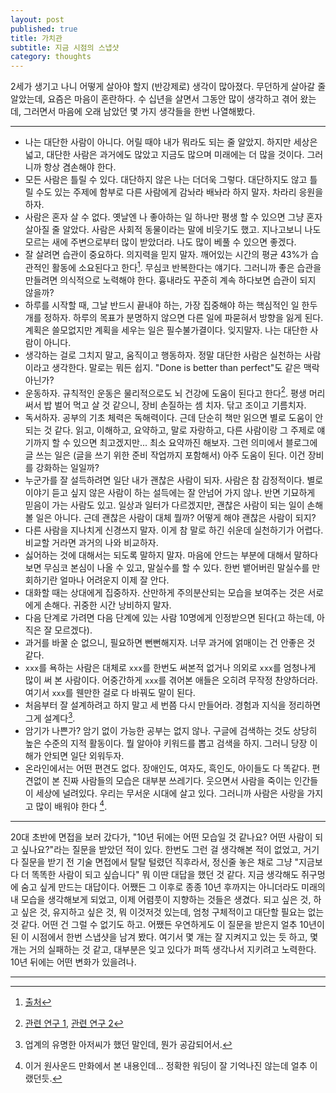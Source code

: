 ```yaml
---
layout: post
published: true
title: 가치관
subtitle: 지금 시점의 스냅샷
category: thoughts
---
```


 2세가 생기고 나니 어떻게 살아야 할지 (반강제로) 생각이
 많아졌다. 무던하게 살아갈 줄 알았는데, 요즘은 마음이 혼란하다. 수
 십년을 살면서 그동안 많이 생각하고 겪어 왔는데, 그러면서 마음에 오래
 남았던 몇 가지 생각들을 한번 나열해봤다.

---

 * 나는 대단한 사람이 아니다. 어릴 때야 내가 뭐라도 되는 줄
   알았지. 하지만 세상은 넓고, 대단한 사람은 과거에도 많았고 지금도
   많으며 미래에는 더 많을 것이다. 그러니까 항상 겸손해야 한다.
 * 모든 사람은 틀릴 수 있다. 대단하지 않은 나는 더더욱
   그렇다. 대단하지도 않고 틀릴 수도 있는 주제에 함부로 다른 사람에게
   감놔라 배놔라 하지 말자. 차라리 응원을 하자.
 * 사람은 혼자 살 수 없다. 옛날엔 나 좋아하는 일 하나만 평생 할 수
   있으면 그냥 혼자 살아질 줄 알았다. 사람은 사회적 동물이라는 말에
   비웃기도 했고. 지나고보니 나도 모르는 새에 주변으로부터 많이
   받았더라. 나도 많이 베풀 수 있으면 좋겠다.
 * 잘 살려면 습관이 중요하다. 의지력을 믿지 말자. 깨어있는 시간의 평균
   43%가 습관적인 활동에 소요된다고 한다[^1]. 무심코 반복한다는
   얘기다. 그러니까 좋은 습관을 만들려면 의식적으로 노력해야
   한다. 흉내라도 꾸준히 계속 하다보면 습관이 되지 않을까?
 * 하루를 시작할 때, 그날 반드시 끝내야 하는, 가장 집중해야 하는
   핵심적인 일 한두개를 정하자. 하루의 목표가 분명하지 않으면 다른
   일에 파묻혀서 방향을 잃게 된다. 계획은 쓸모없지만 계획을 세우는
   일은 필수불가결이다. 잊지말자. 나는 대단한 사람이 아니다.
 * 생각하는 걸로 그치지 말고, 움직이고 행동하자. 정말 대단한 사람은
   실천하는 사람이라고 생각한다. 말로는 뭐든 쉽지. "Done is better
   than perfect"도 같은 맥락 아닌가?
 * 운동하자. 규칙적인 운동은 물리적으로도 뇌 건강에 도움이 된다고
   한다[^2]. 평생 머리 써서 밥 벌어 먹고 살 것 같으니, 장비 손질하는
   셈 치자. 닦고 조이고 기름치자.
 * 독서하자. 공부의 기초 체력은 독해력이다. 근데 단순히 책만 읽으면
   별로 도움이 안되는 것 같다. 읽고, 이해하고, 요약하고, 말로
   자랑하고, 다른 사람이랑 그 주제로 얘기까지 할 수 있으면
   최고겠지만... 최소 요약까진 해보자. 그런 의미에서 블로그에 글 쓰는
   일은 (글을 쓰기 위한 준비 작업까지 포함해서) 아주 도움이 된다. 이건
   장비를 강화하는 일일까?
 * 누군가를 잘 설득하려면 일단 내가 괜찮은 사람이 되자. 사람은 참
   감정적이다. 별로 이야기 듣고 싶지 않은 사람이 하는 설득에는 잘
   안넘어 가지 않나. 반면 기묘하게 믿음이 가는 사람도 있고. 일상과
   일터가 다르겠지만, 괜찮은 사람이 되는 일이 손해볼 일은 아니다. 근데
   괜찮은 사람이 대체 뭘까? 어떻게 해야 괜찮은 사람이 되지?
 * 다른 사람을 지나치게 신경쓰지 말자. 이게 참 말로 하긴 쉬운데
   실천하기가 어렵다. 비교할 거라면 과거의 나와 비교하자.
 * 싫어하는 것에 대해서는 되도록 말하지 말자. 마음에 안드는 부분에
   대해서 말하다 보면 무심코 본심이 나올 수 있고, 말실수를 할 수
   있다. 한번 뱉어버린 말실수를 만회하기란 얼마나 어려운지 이제 잘
   안다.
 * 대화할 때는 상대에게 집중하자. 산만하게 주의분산되는 모습을
   보여주는 것은 서로에게 손해다. 귀중한 시간 낭비하지 말자.
 * 다음 단계로 가려면 다음 단계에 있는 사람 10명에게 인정받으면
   된다(고 하는데, 아직은 잘 모르겠다).
 * 과거를 바꿀 순 없으니, 필요하면 뻔뻔해지자. 너무 과거에 얽매이는 건
   안좋은 것 같다.
 * `xxx`를 욕하는 사람은 대체로 `xxx`를 한번도 써본적 없거나 의외로
   `xxx`를 엄청나게 많이 써 본 사람이다. 어중간하게 `xxx`를 겪어본
   애들은 오히려 무작정 찬양하더라. 여기서 `xxx`를 웬만한 걸로 다
   바꿔도 말이 된다.
 * 처음부터 잘 설계하려고 하지 말고 세 번쯤 다시 만들어라. 경험과
   지식을 정리하면 그게 설계다[^3].
 * 암기가 나쁜가? 암기 없이 가능한 공부는 없지 않나. 구글에 검색하는
   것도 상당히 높은 수준의 지적 활동이다. 뭘 알아야 키워드를 뽑고
   검색을 하지. 그러니 당장 이해가 안되면 일단 외워두자.
 * 온라인에서는 어떤 편견도 없다. 장애인도, 여자도, 흑인도, 아이들도
   다 똑같다. 편견없이 본 진짜 사람들의 모습은 대부분
   쓰레기다. 웃으면서 사람을 죽이는 인간들이 세상에 널려있다. 우리는
   무서운 시대에 살고 있다. 그러니까 사람은 사랑을 가지고 많이 배워야
   한다 [^4].

---

 20대 초반에 면접을 보러 갔다가, "10년 뒤에는 어떤 모습일 것 같나요?
 어떤 사람이 되고 싶나요?"라는 질문을 받았던 적이 있다. 한번도 그런 걸
 생각해본 적이 없었고, 거기다 질문을 받기 전 기술 면접에서 탈탈 털렸던
 직후라서, 정신줄 놓은 채로 그냥 "지금보다 더 똑똑한 사람이 되고
 싶습니다" 뭐 이딴 대답을 했던 것 같다. 지금 생각해도 쥐구멍에 숨고
 싶게 만드는 대답이다. 어쨌든 그 이후로 종종 10년 후까지는 아니더라도
 미래의 내 모습을 생각해보게 되었고, 이제 어렴풋이 지향하는 것들은
 생겼다. 되고 싶은 것, 하고 싶은 것, 유지하고 싶은 것, 뭐 이것저것
 있는데, 엄청 구체적이고 대단할 필요는 없는 것 같다. 어떤 건 그럴 수
 없기도 하고. 어쨌든 우연하게도 이 질문을 받은지 얼추 10년이 된 이
 시점에서 한번 스냅샷을 남겨 봤다. 여기서 몇 개는 잘 지켜지고 있는 듯
 하고, 몇 개는 거의 실패하는 것 같고, 대부분은 잊고 있다가 퍼뜩
 생각나서 지키려고 노력한다. 10년 뒤에는 어떤 변화가 있을려나.

---

[^1]: [출처](https://en.wikipedia.org/wiki/Wendy_Wood_(psychologist)#Habits)
[^2]: [관련 연구 1](https://www.health.harvard.edu/blog/regular-exercise-changes-brain-improve-memory-thinking-skills-201404097110), [관련 연구 2](https://www.ncbi.nlm.nih.gov/pmc/articles/PMC3768113/)
[^3]: 업계의 유명한 아저씨가 했던 말인데, 뭔가 공감되어서.
[^4]: 이거 원사운드 만화에서 본 내용인데... 정확한 워딩이 잘 기억나진 않는데 얼추 이랬던듯.

